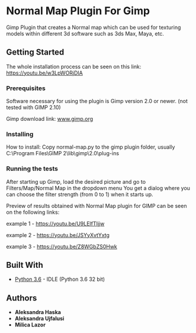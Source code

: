 # Normal Map Plugin For Gimp


Gimp Plugin that creates a Normal map which can be used for texturing models within different 3d software such as 3ds Max, Maya, etc.

## Getting Started


The whole installation process can be seen on this link: https://youtu.be/w3LpWORjDIA



### Prerequisites


Software necessary for using the plugin is Gimp version 2.0 or newer. (not tested with GIMP 2.10)

Gimp download link: www.gimp.org

### Installing


How to install:
Copy normal-map.py to the gimp plugin folder, usually C:\Program Files\GIMP 2\lib\gimp\2.0\plug-ins



### Running the tests
After starting up Gimp, load the desired picture and go to Filters/Map/Normal Map in the dropdown menu
You get a dialog where you can choose the filter strength (from 0 to 1) when it starts up.

Preview of results obtained with Normal Map plugin for GIMP can be seen on the following links: 

example 1 - https://youtu.be/U9LElfTIjjw 

example 2 - https://youtu.be/JSYyXvtYxtg 

example 3 - https://youtu.be/Z8WGbZS0Hwk 


## Built With


* [Python 3.6](https://www.python.org/downloads/release/python-360/) - IDLE (Python 3.6 32 bit)





## Authors

* **Aleksandra Haska** 
* **Aleksandra Ujfalusi** 
* **Milica Lazor** 


